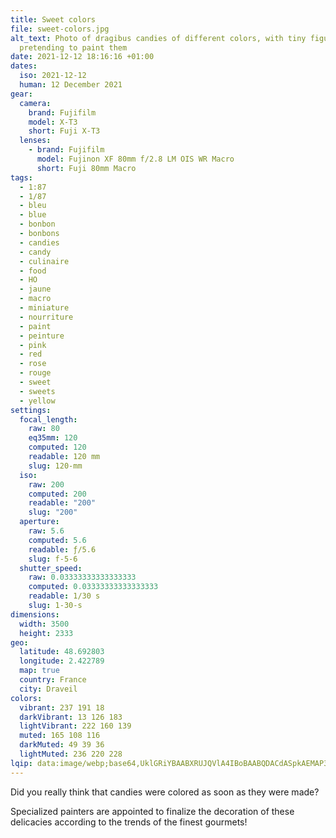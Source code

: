 ```yaml
---
title: Sweet colors
file: sweet-colors.jpg
alt_text: Photo of dragibus candies of different colors, with tiny figurines
  pretending to paint them
date: 2021-12-12 18:16:16 +01:00
dates:
  iso: 2021-12-12
  human: 12 December 2021
gear:
  camera:
    brand: Fujifilm
    model: X-T3
    short: Fuji X-T3
  lenses:
    - brand: Fujifilm
      model: Fujinon XF 80mm f/2.8 LM OIS WR Macro
      short: Fuji 80mm Macro
tags:
  - 1:87
  - 1/87
  - bleu
  - blue
  - bonbon
  - bonbons
  - candies
  - candy
  - culinaire
  - food
  - HO
  - jaune
  - macro
  - miniature
  - nourriture
  - paint
  - peinture
  - pink
  - red
  - rose
  - rouge
  - sweet
  - sweets
  - yellow
settings:
  focal_length:
    raw: 80
    eq35mm: 120
    computed: 120
    readable: 120 mm
    slug: 120-mm
  iso:
    raw: 200
    computed: 200
    readable: "200"
    slug: "200"
  aperture:
    raw: 5.6
    computed: 5.6
    readable: ƒ/5.6
    slug: f-5-6
  shutter_speed:
    raw: 0.03333333333333333
    computed: 0.03333333333333333
    readable: 1/30 s
    slug: 1-30-s
dimensions:
  width: 3500
  height: 2333
geo:
  latitude: 48.692803
  longitude: 2.422789
  map: true
  country: France
  city: Draveil
colors:
  vibrant: 237 191 18
  darkVibrant: 13 126 183
  lightVibrant: 222 160 139
  muted: 165 108 116
  darkMuted: 49 39 36
  lightMuted: 236 220 228
lqip: data:image/webp;base64,UklGRiYBAABXRUJQVlA4IBoBAABQDACdASpkAEMAP3GuzV60raolKhdJqpAuCWIA1AhAAyUBe9xBdEzVoOU0UJdpwiwADzZU2rYMt3rGu5cSg+X6S0rIZvYafCHrgnxaWEctPmP3+0DNmq56drVlg8dzEcw/tR52YQmueatPQAD+7mo450+V17lDme5amkiog2nVdYr5EjYP4ob2S0tMXOp/3l3nal5zo1i/MAQAnCj/vXopvMClokvczUobs1mczJigNf5Wl+X+6phDrHCbpQEzVD9RiCyDQHvz8k2lxfE7LhHjkDcuJs3hzdWxRgxzl42A37eC4gSNRNKFtk2Bkx5w4R97eDcDlB2bhOfg2bCsT0AZTfiCSMBzmVieW+kNU8W1SAHqXQKjtjCAAAA=
---
```


Did you really think that candies were colored as soon as they were made?

Specialized painters are appointed to finalize the decoration of these delicacies according to the trends of the finest gourmets!
